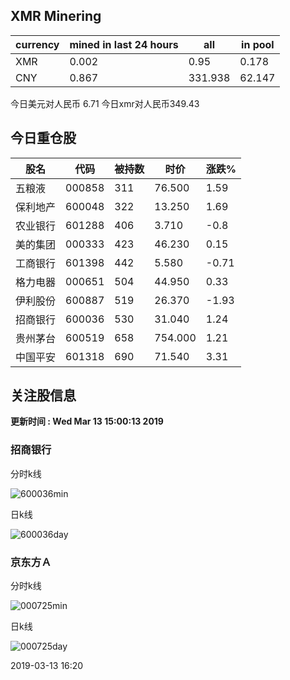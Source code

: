 ## XMR Minering

|currency|mined in last 24 hours|all|in pool|
|---|---|---|---|
|XMR|0.002|0.95|0.178|
|CNY|0.867|331.938|62.147|

今日美元对人民币 6.71	今日xmr对人民币349.43


## 今日重仓股 

|股名|代码|被持数|时价|涨跌%|
|---|---|---|---|---|
|五粮液|000858|311|76.500|1.59|
|保利地产|600048|322|13.250|1.69|
|农业银行|601288|406|3.710|-0.8|
|美的集团|000333|423|46.230|0.15|
|工商银行|601398|442|5.580|-0.71|
|格力电器|000651|504|44.950|0.33|
|伊利股份|600887|519|26.370|-1.93|
|招商银行|600036|530|31.040|1.24|
|贵州茅台|600519|658|754.000|1.21|
|中国平安|601318|690|71.540|3.31|

## 关注股信息
**更新时间 : Wed Mar 13 15:00:13 2019**
### 招商银行 
分时k线

![600036min](http://image.sinajs.cn/newchart/min/n/sh600036.gif)

日k线

![600036day](http://image.sinajs.cn/newchart/daily/n/sh600036.gif)

### 京东方Ａ 
分时k线

![000725min](http://image.sinajs.cn/newchart/min/n/sz000725.gif)

日k线

![000725day](http://image.sinajs.cn/newchart/daily/n/sz000725.gif)

2019-03-13 16:20